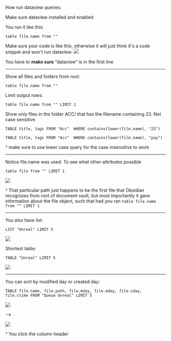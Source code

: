 
How run dataview queries:

Make sure dataview installed and enabled

You run it like this:

```
table file.name from ""  
```


Make sure your code is like this, otherwise it will just think it's a code snippet and won't run dataview:
![](https://i.imgur.com/ebZwgiJ.png)

You have to **make sure** “dataview” is in the first line

  
---

Show all files and folders from root:
```
table file.name from ""  
```


Limit output rows:
```
table file.name from "" LIMIT 1  
```

  
Show only files in the folder ACC/ that has the filename containing 23. Not case sensitive
```
TABLE title, tags FROM "Acc"  WHERE contains(lower(file.name), "23")  
```
  
```
TABLE title, tags FROM "Acc"  WHERE contains(lower(file.name), "pay")  
```
^ make sure to use lower case query for the case insensitive to work

---

Notice file.name was used. To see what other attributes possible
```
table file from "" LIMIT 1
```

![](https://i.imgur.com/YGKdkaU.png)


^ That particular path just happens to be the first file that Obsidian recognizes from root of document vault, but most importantly it gave information about the file object, such that had you ran `table file.name from "" LIMIT 1`

---

You also have list:
```
LIST "Unreal" LIMIT 5
```
![](https://i.imgur.com/Q94eRED.png)

Shortest table:
```
TABLE "Unreal" LIMIT 5
```

![](https://i.imgur.com/7Hj7Pwa.png)

---

You can sort by modified day or created day:

```
TABLE file.name, file.path, file.mday, file.mday, file.cday, file.ctime FROM "Queue Unreal" LIMIT 5
```

![](https://i.imgur.com/DTe3x73.png)

-->

![](https://i.imgur.com/J5mdDzt.png)

^ You click the column header